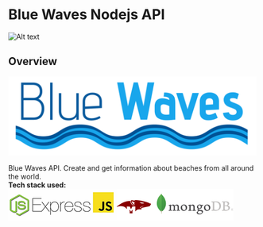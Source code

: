 # Blue Waves Nodejs API

![Alt text](https://img.shields.io/badge/version-0.0.3-red?style=for-the-badge&logo=mongodb)

## Overview
<img src="/screenshots/bluewaves.png" alt="drawing" width="500"/>

Blue Waves API. Create and get information about beaches from all around the world.</br>
**Tech stack used:**</br>
![Alt text](/screenshots/teckstack.png "1")